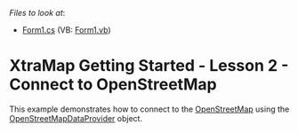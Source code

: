 <!-- default file list -->
*Files to look at*:

* [Form1.cs](./CS/ConnectToOpenStreet/Form1.cs) (VB: [Form1.vb](./VB/ConnectToOpenStreet/Form1.vb))
<!-- default file list end -->
# XtraMap Getting Started - Lesson 2 - Connect to OpenStreetMap


<p>This example demonstrates how to connect to the <a href="http://www.openstreetmap.org"><u>OpenStreetMap</u></a>  using the <a href="http://documentation.devexpress.com/#WindowsForms/clsDevExpressXtraMapOpenStreetMapDataProvidertopic"><u>OpenStreetMapDataProvider</u></a> object.</p>

<br/>


